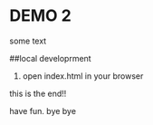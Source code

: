# DEMO 2

some text 


##local developrment 

1. open index.html in your browser

this is the end!!

have fun. 
bye bye
